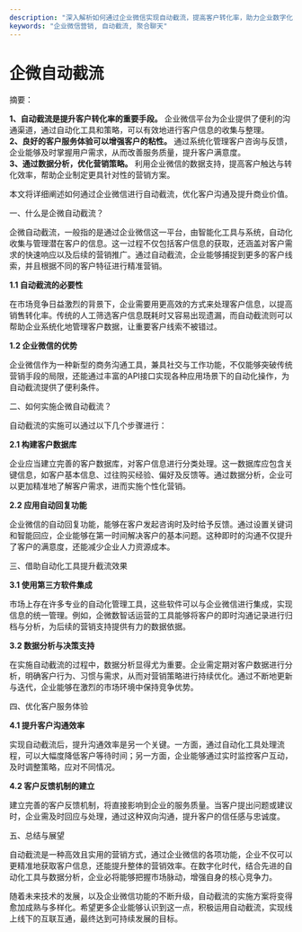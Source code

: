 ```yaml
---
description: "深入解析如何通过企业微信实现自动截流，提高客户转化率，助力企业数字化营销"
keywords: "企业微信营销, 自动截流, 聚合聊天"
---
```

# 企微自动截流

摘要：

**1、自动截流是提升客户转化率的重要手段。** 企业微信平台为企业提供了便利的沟通渠道，通过自动化工具和策略，可以有效地进行客户信息的收集与整理。  
**2、良好的客户服务体验可以增强客户的粘性。** 通过系统化管理客户咨询与反馈，企业能够及时掌握用户需求，从而改善服务质量，提升客户满意度。  
**3、通过数据分析，优化营销策略。** 利用企业微信的数据支持，提高客户触达与转化效率，帮助企业制定更具针对性的营销方案。

本文将详细阐述如何通过企业微信进行自动截流，优化客户沟通及提升商业价值。

一、什么是企微自动截流？

企微自动截流，一般指的是通过企业微信这一平台，由智能化工具与系统，自动化收集与管理潜在客户的信息。这一过程不仅包括客户信息的获取，还涵盖对客户需求的快速响应以及后续的营销推广。通过自动截流，企业能够捕捉到更多的客户线索，并且根据不同的客户特征进行精准营销。

**1.1 自动截流的必要性**

在市场竞争日益激烈的背景下，企业需要用更高效的方式来处理客户信息，以提高销售转化率。传统的人工筛选客户信息既耗时又容易出现遗漏，而自动截流则可以帮助企业系统化地管理客户数据，让重要客户线索不被错过。

**1.2 企业微信的优势**

企业微信作为一种新型的商务沟通工具，兼具社交与工作功能，不仅能够突破传统营销手段的局限，还能通过丰富的API接口实现各种应用场景下的自动化操作，为自动截流提供了便利条件。

二、如何实施企微自动截流？

自动截流的实施可以通过以下几个步骤进行：

**2.1 构建客户数据库**

企业应当建立完善的客户数据库，对客户信息进行分类处理。这一数据库应包含关键信息，如客户基本信息、过往购买经验、偏好及反馈等。通过数据分析，企业可以更加精准地了解客户需求，进而实施个性化营销。

**2.2 应用自动回复功能**

企业微信的自动回复功能，能够在客户发起咨询时及时给予反馈。通过设置关键词和智能回应，企业能够在第一时间解决客户的基本问题。这种即时的沟通不仅提升了客户的满意度，还能减少企业人力资源成本。

三、借助自动化工具提升截流效果

**3.1 使用第三方软件集成**

市场上存在许多专业的自动化管理工具，这些软件可以与企业微信进行集成，实现信息的统一管理。例如，企微数智话运营的工具能够将客户的即时沟通记录进行归档与分析，为后续的营销支持提供有力的数据依据。

**3.2 数据分析与决策支持**

在实施自动截流的过程中，数据分析显得尤为重要。企业需定期对客户数据进行分析，明确客户行为、习惯与需求，从而对营销策略进行持续优化。通过不断地更新与迭代，企业能够在激烈的市场环境中保持竞争优势。

四、优化客户服务体验

**4.1 提升客户沟通效率**

实现自动截流后，提升沟通效率是另一个关键。一方面，通过自动化工具处理流程，可以大幅度降低客户等待时间；另一方面，企业能够通过实时监控客户互动，及时调整策略，应对不同情况。

**4.2 客户反馈机制的建立**

建立完善的客户反馈机制，将直接影响到企业的服务质量。当客户提出问题或建议时，企业需及时回应与处理，通过这种双向沟通，提升客户的信任感与忠诚度。

五、总结与展望

自动截流是一种高效且实用的营销方式，通过企业微信的各项功能，企业不仅可以更精准地获取客户信息，还能提升整体的营销效率。在数字化时代，结合先进的自动化工具与数据分析，企业必将能够把握市场脉动，增强自身的核心竞争力。

随着未来技术的发展，以及企业微信功能的不断升级，自动截流的实施方案将变得愈加成熟与多样化。希望更多企业能够认识到这一点，积极运用自动截流，实现线上线下的互联互通，最终达到可持续发展的目标。
